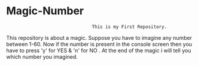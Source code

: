 Magic-Number
============

                                    This is my First Repository.
  
   This repository is about a magic. 
   Suppose you have to imagine any number between 1-60.
   Now if the number is present in the console screen then you have to press 'y' for YES & 'n' for  NO .
   At the end of the magic i will tell you which number you imagined.
   
